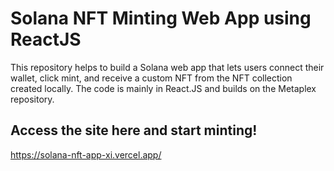 # Solana NFT Minting Web App using ReactJS

This repository helps to build a Solana web app that lets users connect their wallet, click mint, and receive a custom NFT from the NFT collection created locally. The code is mainly in React.JS and builds on the Metaplex repository.

## Access the site here and start minting!

https://solana-nft-app-xi.vercel.app/








